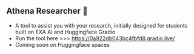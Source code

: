 ## Athena Researcher 🐨

* A tool to assist you with your research, initially designed for students built on EXA AI and Huggingface Gradio 
* Run the tool here >>> https://0a922db043bc4fbfd8.gradio.live/
* Coming soon on Huggingface spaces
